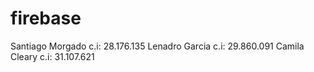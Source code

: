 # firebase
Santiago Morgado c.i: 28.176.135
Lenadro Garcia c.i: 29.860.091
Camila Cleary c.i: 31.107.621
